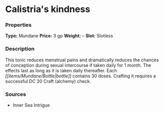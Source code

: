 ﻿---
Title: "Calistria's kindness"
Type: "Mundane"
Price: "3 gp"
Weight: "–"
Slot: "Slotless"
Description: |
  "This tonic reduces menstrual pains and dramatically reduces the chances of conception during sexual intercourse if taken daily for 1 month. The effects last as long as it is taken daily thereafter. Each bottle contains 30 doses. Crafting it requires a successful DC 20 Craft (alchemy) check."
Sources: "['Inner Sea Intrigue']"
---

# Calistria's kindness

### Properties

**Type:** Mundane **Price:** 3 gp **Weight:** – **Slot:** Slotless

### Description

This tonic reduces menstrual pains and dramatically reduces the chances of conception during sexual intercourse if taken daily for 1 month. The effects last as long as it is taken daily thereafter. Each _[[items/Mundane/Bottle|bottle]]_ contains 30 doses. Crafting it requires a successful DC 20 Craft (alchemy) check.

### Sources

* Inner Sea Intrigue